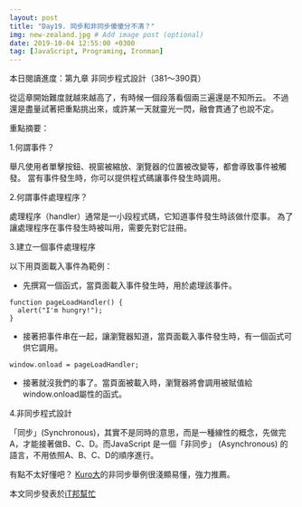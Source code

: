 ```yaml
---
layout: post
title: "Day19. 同步和非同步傻傻分不清？"
img: new-zealand.jpg # Add image post (optional)
date: 2019-10-04 12:55:00 +0300
tag: [JavaScript, Programing, Ironman]
---
```

本日閱讀進度：第九章 非同步程式設計（381～390頁）

從這章開始難度就越來越高了，有時候一個段落看個兩三遍還是不知所云。
不過還是盡量試著把重點挑出來，或許某一天就靈光一閃，融會貫通了也說不定。

重點摘要：

1.何謂事件？

舉凡使用者單擊按鈕、視窗被縮放、瀏覽器的位置被改變等，都會導致事件被觸發。
當有事件發生時，你可以提供程式碼讓事件發生時調用。


2.何謂事件處理程序？

處理程序（handler）通常是一小段程式碼，它知道事件發生時該做什麼事。
為了讓處理程序在事件發生時被叫用，需要先對它註冊。


3.建立一個事件處理程序

以下用頁面載入事件為範例：

- 先撰寫一個函式，當頁面載入事件發生時，用於處理該事件。
```
function pageLoadHandler() {
  alert("I'm hungry!");
}
```

- 接著把事件串在一起，讓瀏覽器知道，當頁面載入事件發生時，有一個函式可供它調用。
```
window.onload = pageLoadHandler;
```

- 接著就沒我們的事了。當頁面被載入時，瀏覽器將會調用被賦值給window.onload屬性的函式。


4.非同步程式設計

「同步」(Synchronous)，其實不是同時的意思，而是一種線性的概念，先做完A，才能接著做B、C、D。而JavaScript 是一個「非同步」 (Asynchronous) 的語言，不用依照A、B、C、D的順序進行。

有點不太好懂吧？
[Kuro大](https://ithelp.ithome.com.tw/articles/10194569)的非同步舉例很淺顯易懂，強力推薦。


本文同步發表於[iT邦幫忙](https://ithelp.ithome.com.tw/articles/10224712)